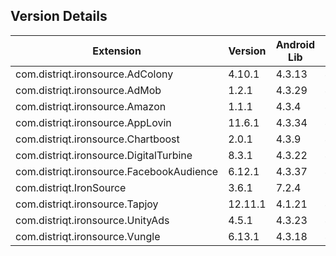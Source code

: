 ## Version Details

| Extension | Version | Android Lib | iOS Lib |
| --- | --- | --- | --- |
| com.distriqt.ironsource.AdColony | 4.10.1 | 4.3.13 | 4.3.15 |
| com.distriqt.ironsource.AdMob | 1.2.1 | 4.3.29 | 4.3.34 |
| com.distriqt.ironsource.Amazon | 1.1.1 | 4.3.4 | 4.3.6 |
| com.distriqt.ironsource.AppLovin | 11.6.1 | 4.3.34 | 4.3.35 |
| com.distriqt.ironsource.Chartboost | 2.0.1 | 4.3.9 | 4.3.10 |
| com.distriqt.ironsource.DigitalTurbine | 8.3.1 | 4.3.22 | 4.3.25 |
| com.distriqt.ironsource.FacebookAudience | 6.12.1 | 4.3.37 | 4.3.37 |
| com.distriqt.IronSource | 3.6.1 | 7.2.4 | 7.2.4 |
| com.distriqt.ironsource.Tapjoy | 12.11.1 | 4.1.21 | 4.1.21 |
| com.distriqt.ironsource.UnityAds | 4.5.1 | 4.3.23 | 4.3.23 |
| com.distriqt.ironsource.Vungle | 6.13.1 | 4.3.18 | 4.3.22  |
